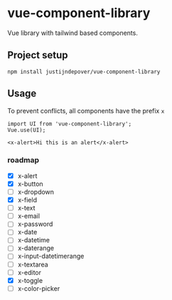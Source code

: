 # vue-component-library

Vue library with tailwind based components.

## Project setup

```
npm install justijndepover/vue-component-library
```

## Usage

To prevent conflicts, all components have the prefix `x`

```vue
import UI from 'vue-component-library';
Vue.use(UI);

<x-alert>Hi this is an alert</x-alert>
```

### roadmap

-   [x] x-alert
-   [x] x-button
-   [ ] x-dropdown
-   [x] x-field
-   [ ] x-text
-   [ ] x-email
-   [ ] x-password
-   [ ] x-date
-   [ ] x-datetime
-   [ ] x-daterange
-   [ ] x-input-datetimerange
-   [ ] x-textarea
-   [ ] x-editor
-   [x] x-toggle
-   [ ] x-color-picker
